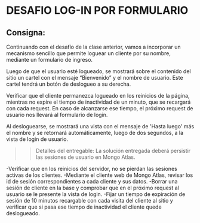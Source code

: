 # DESAFIO LOG-IN POR FORMULARIO

## Consigna:

Continuando con el desafío de la clase anterior, vamos a incorporar un mecanismo sencillo que permite loguear un cliente por su nombre, mediante un formulario de ingreso.

Luego de que el usuario esté logueado, se mostrará sobre el contenido del sitio un cartel con el mensaje “Bienvenido” y el nombre de usuario. Este cartel tendrá un botón de deslogueo a su derecha.

Verificar que el cliente permanezca logueado en los reinicios de la página, mientras no expire el tiempo de inactividad de un minuto, que se recargará con cada request. En caso de alcanzarse ese tiempo, el próximo request de usuario nos llevará al formulario de login.

Al desloguearse, se mostrará una vista con el mensaje de 'Hasta luego' más el nombre y se retornará automáticamente, luego de dos segundos, a la vista de login de usuario.

>> Detalles del entregable: La solución entregada deberá persistir las sesiones de usuario en Mongo Atlas.

-Verificar que en los reinicios del servidor, no se pierdan las sesiones activas de los clientes.
-Mediante el cliente web de Mongo Atlas, revisar los id de sesión correspondientes a cada cliente y sus datos.
-Borrar una sesión de cliente en la base y comprobar que en el próximo request al usuario se le presente la vista de login.
-Fijar un tiempo de expiración de sesión de 10 minutos recargable con cada visita del cliente al sitio y verificar que si pasa ese tiempo de inactividad el cliente quede deslogueado.
